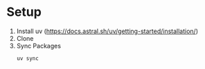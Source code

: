 # Setup

1. Install uv (https://docs.astral.sh/uv/getting-started/installation/)
2. Clone
3. Sync Packages
   ```bash
   uv sync
    ```